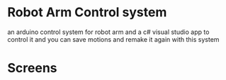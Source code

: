 # Robot Arm Control system 
an arduino control system for robot arm and a c# visual studio app to control it and you can save motions and remake it again with this system 

# Screens
